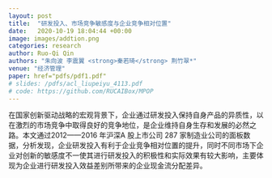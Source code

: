 ```yaml
---
layout: post
title:  "研发投入、市场竞争敏感度与企业竞争相对位置"
date:   2020-10-19 18:04:44 +00:00
image: images/addtion.png
categories: research
author: Ruo-Qi Qin
authors: "朱向波 李震翼 <strong>秦若琦</strong> 荆竹翠*"
venue: "经济管理"
paper: href="pdfs/pdf1.pdf"
# slides: /pdfs/acl_liupeiyu_4113.pdf
# code: https://github.com/RUCAIBox/MPOP
---
```

在国家创新驱动战略的宏观背景下，企业通过研发投入保持自身产品的异质性，以在激烈的市场竞争中取得良好的竞争地位，是企业维持自身生存和发展的必然之路。本文通过2012——2016 年沪深A 股上市公司 287 家制造业公司的面板数据，分析发现，企业研发投入有利于企业竞争相对位置的提升，同时不同市场下企业对创新的敏感度不一使其进行研发投入的积极性和实际效果有较大影响，主要体现为企业进行研发投入效益差别所带来的企业现金流分配差异。